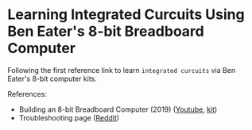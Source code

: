 # Learning Integrated Curcuits Using Ben Eater's 8-bit Breadboard Computer
Following the first reference link to learn `integrated curcuits` via Ben Eater's 8-bit computer kits.

References:
- Building an 8-bit Breadboard Computer (2019) (<a href="https://www.youtube.com/playlist?list=PLowKtXNTBypGqImE405J2565dvjafglHU">Youtube</a>, <a href="https://eater.net/8bit/kits">kit</a>)
- Troubleshooting page (<a href="https://www.reddit.com/r/beneater/wiki/troubleshooting/">Reddit</a>)
